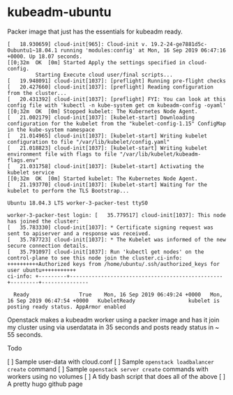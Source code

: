 # kubeadm-ubuntu

Packer image that just has the essentials for kubeadm ready. 

```
[   18.930659] cloud-init[965]: Cloud-init v. 19.2-24-ge7881d5c-0ubuntu1~18.04.1 running 'modules:config' at Mon, 16 Sep 2019 06:47:16 +0000. Up 18.07 seconds.
[[0;32m  OK  [0m] Started Apply the settings specified in cloud-config.
         Starting Execute cloud user/final scripts...
[   19.948091] cloud-init[1037]: [preflight] Running pre-flight checks
[   20.427660] cloud-init[1037]: [preflight] Reading configuration from the cluster...
[   20.431392] cloud-init[1037]: [preflight] FYI: You can look at this config file with 'kubectl -n kube-system get cm kubeadm-config -oyaml'
[[0;32m  OK  [0m] Stopped kubelet: The Kubernetes Node Agent.
[   21.002179] cloud-init[1037]: [kubelet-start] Downloading configuration for the kubelet from the "kubelet-config-1.15" ConfigMap in the kube-system namespace
[   21.014965] cloud-init[1037]: [kubelet-start] Writing kubelet configuration to file "/var/lib/kubelet/config.yaml"
[   21.018823] cloud-init[1037]: [kubelet-start] Writing kubelet environment file with flags to file "/var/lib/kubelet/kubeadm-flags.env"
[   21.031758] cloud-init[1037]: [kubelet-start] Activating the kubelet service
[[0;32m  OK  [0m] Started kubelet: The Kubernetes Node Agent.
[   21.193770] cloud-init[1037]: [kubelet-start] Waiting for the kubelet to perform the TLS Bootstrap...

Ubuntu 18.04.3 LTS worker-3-packer-test ttyS0

worker-3-packer-test login: [   35.779517] cloud-init[1037]: This node has joined the cluster:
[   35.783330] cloud-init[1037]: * Certificate signing request was sent to apiserver and a response was received.
[   35.787723] cloud-init[1037]: * The Kubelet was informed of the new secure connection details.
[   35.791097] cloud-init[1037]: Run 'kubectl get nodes' on the control-plane to see this node join the cluster.ci-info: ++++++++++Authorized keys from /home/ubuntu/.ssh/authorized_keys for user ubuntu+++++++++++
ci-info: +---------+-------------------------------------------------+---------+---------------
```

```
  Ready                True    Mon, 16 Sep 2019 06:49:24 +0000   Mon, 16 Sep 2019 06:47:54 +0000   KubeletReady                 kubelet is posting ready status. AppArmor enabled
```

Openstack makes a kubeadm worker using a packer image and has it join my cluster using via userdatata in 35 seconds and posts ready status in ~ 55 seconds. 

Todo

[ ] Sample user-data with cloud.conf 
[ ] Sample `openstack loadbalancer create` command
[ ] Sample `openstack server create` commands with workers using no volumes 
[ ] A tidy bash script that does all of the above
[ ] A pretty hugo github page
